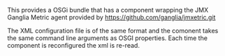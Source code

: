 This provides a OSGi bundle that has a component wrapping the JMX Ganglia Metric agent provided by 
https://github.com/ganglia/jmxetric.git

The XML configuration file is of the same format and the comonent takes the same command line arguments
as OSGI properties. Each time the component is reconfigured the xml is re-read.

